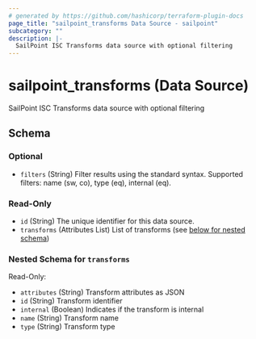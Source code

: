 ```yaml
---
# generated by https://github.com/hashicorp/terraform-plugin-docs
page_title: "sailpoint_transforms Data Source - sailpoint"
subcategory: ""
description: |-
  SailPoint ISC Transforms data source with optional filtering
---
```


# sailpoint_transforms (Data Source)

SailPoint ISC Transforms data source with optional filtering



<!-- schema generated by tfplugindocs -->
## Schema

### Optional

- `filters` (String) Filter results using the standard syntax. Supported filters: name (sw, co), type (eq), internal (eq).

### Read-Only

- `id` (String) The unique identifier for this data source.
- `transforms` (Attributes List) List of transforms (see [below for nested schema](#nestedatt--transforms))

<a id="nestedatt--transforms"></a>
### Nested Schema for `transforms`

Read-Only:

- `attributes` (String) Transform attributes as JSON
- `id` (String) Transform identifier
- `internal` (Boolean) Indicates if the transform is internal
- `name` (String) Transform name
- `type` (String) Transform type
